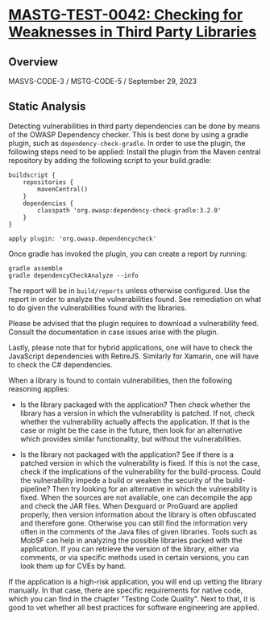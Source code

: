 # [MASTG-TEST-0042: Checking for Weaknesses in Third Party Libraries](https://mas.owasp.org/MASTG/tests/android/MASVS-CODE/MASTG-TEST-0042)
## Overview

MASVS-CODE-3 / MSTG-CODE-5 / September 29, 2023
## Static Analysis
Detecting vulnerabilities in third party dependencies can be done by means of the OWASP Dependency checker. This is best done by using a gradle plugin, such as `dependency-check-gradle`. In order to use the plugin, the following steps need to be applied: Install the plugin from the Maven central repository by adding the following script to your build.gradle:

```
buildscript {
    repositories {
        mavenCentral()
    }
    dependencies {
        classpath 'org.owasp:dependency-check-gradle:3.2.0'
    }
}

apply plugin: 'org.owasp.dependencycheck'

```

Once gradle has invoked the plugin, you can create a report by running:

```
gradle assemble
gradle dependencyCheckAnalyze --info
```
The report will be in `build/reports` unless otherwise configured. Use the report in order to analyze the vulnerabilities found. See remediation on what to do given the vulnerabilities found with the libraries.

Please be advised that the plugin requires to download a vulnerability feed. Consult the documentation in case issues arise with the plugin.

Lastly, please note that for hybrid applications, one will have to check the JavaScript dependencies with RetireJS. Similarly for Xamarin, one will have to check the C# dependencies.

When a library is found to contain vulnerabilities, then the following reasoning applies:

- Is the library packaged with the application? Then check whether the library has a version in which the vulnerability is patched. If not, check whether the vulnerability actually affects the application. If that is the case or might be the case in the future, then look for an alternative which provides similar functionality, but without the vulnerabilities.

- Is the library not packaged with the application? See if there is a patched version in which the vulnerability is fixed. If this is not the case, check if the implications of the vulnerability for the build-process. Could the vulnerability impede a build or weaken the security of the build-pipeline? Then try looking for an alternative in which the vulnerability is fixed.
When the sources are not available, one can decompile the app and check the JAR files. When Dexguard or ProGuard are applied properly, then version information about the library is often obfuscated and therefore gone. Otherwise you can still find the information very often in the comments of the Java files of given libraries. Tools such as MobSF can help in analyzing the possible libraries packed with the application. If you can retrieve the version of the library, either via comments, or via specific methods used in certain versions, you can look them up for CVEs by hand.

If the application is a high-risk application, you will end up vetting the library manually. In that case, there are specific requirements for native code, which you can find in the chapter "Testing Code Quality". Next to that, it is good to vet whether all best practices for software engineering are applied.